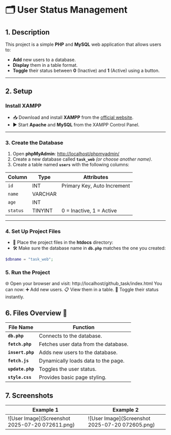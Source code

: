 # 🗂️ User Status Management

## 1. Description
This project is a simple **PHP** and **MySQL** web application that allows users to:
-  **Add** new users to a database.
-  **Display** them in a table format.
-  **Toggle** their status between **0** (Inactive) and **1** (Active) using a button.

---

## 2. Setup

###  Install XAMPP
- 📥 Download and install **XAMPP** from the [official website](https://www.apachefriends.org/index.html).
- ▶️ Start **Apache** and **MySQL** from the XAMPP Control Panel.

---

### 3.  Create the Database
1. Open **phpMyAdmin**: [http://localhost/phpmyadmin/](http://localhost/phpmyadmin/)  
2. Create a new database called **`task_web`** *(or choose another name)*.  
3. Create a table named **`users`** with the following columns:

| Column  | Type      | Attributes                        |
|---------|-----------|-----------------------------------|
| `id`    | INT       | Primary Key, Auto Increment       |
| `name`  | VARCHAR   |                                   |
| `age`   | INT       |                                   |
| `status`| TINYINT   | 0 = Inactive, 1 = Active           |

---

### 4.  Set Up Project Files
- 📂 Place the project files in the **htdocs** directory:  
- 🛠 Make sure the database name in **`db.php`** matches the one you created:
```php
$dbname = "task_web";
```
### 5.  Run the Project
🌐 Open your browser and visit:
http://localhost/github_task/index.html
You can now:
➕ Add new users.
📋 View them in a table.
🔄 Toggle their status instantly.


## 6.  Files Overview 📂

| File Name     | Function                                    |
|---------------|---------------------------------------------|
| **`db.php`**      | Connects to the database.                  |
| **`fetch.php`**   | Fetches user data from the database.       |
| **`insert.php`**  | Adds new users to the database.            |
| **`fetch.js`**    | Dynamically loads data to the page.        |
| **`update.php`**  | Toggles the user status.                   |
| **`style.css`**   | Provides basic page styling.               |


## 7. Screenshots

| Example 1 | Example 2 |
|-----------|-----------|
| ![User Image](Screenshot 2025-07-20 072611.png) | ![User Image](Screenshot 2025-07-20 072605.png) |
